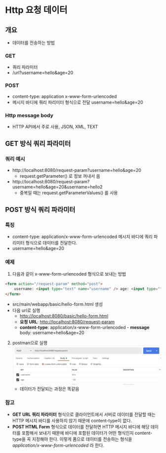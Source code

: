 # Http 요청 데이터

## 개요

- 데이터를 전송하는 방법

### GET

- 쿼리 파라미터
- /url?username=hello&age=20

### POST

- content-type: application x-www-form-urlencoded
- 메시지 바디에 쿼리 파리미터 형식으로 전달 username=hello&age=20

### Http message body

- HTTP API에서 주로 사용, JSON, XML, TEXT

## GET 방식 쿼리 파라미터

### 쿼리 예시

- http://localhost:8080/request-param?username=hello&age=20
  - request.getParameter() 로 정보 꺼내서 씀
- http://localhost:8080/request-param?username=hello&age=20&username=hello2
  - 중복일 때는 request.getParameterValues() 를 사용

## POST 방식 쿼리 파라미터

### 특징

- content-type: application/x-www-form-urlencoded
메시지 바디에 쿼리 파리미터 형식으로 데이터를 전달한다. 
- username=hello&age=20

### 예제

1. 다음과 같이 x-www-form-urlencoded 형식으로 보내는 방법

```html
<form action="/request-param" method="post">
    username: <input type="text" name="username" /> age: <input type="text" name="age" /> <button type="submit">전송</button>
</form>
```

- src/main/webapp/basic/hello-form.html 생성
- 다음 url로 실행
  - <http://localhost:8080/basic/hello-form.html>
  - **요청 URL**: <http://localhost:8080/request-param>
  - **content-type**: application/x-www-form-urlencoded - **message** body: username=hello&age=20

2. postman으로 실행
![img](./img/postman1.png)
   - 데이터가 전달되는 과정은 똑같음

### 참고

- **GET URL 쿼리 파라미터** 형식으로 클라이언트에서 서버로 데이터를 전달할 때는 HTTP 메시지 바디를 사용하지 않기 때문에 content-type이 없다.
- **POST HTML Form** 형식으로 데이터를 전달하면 HTTP 메시지 바디에 해당 데이터를 포함해서 보내기 때문에 바디에 포함된 데이터가 어떤 형식인지 content-type을 꼭 지정해야 한다. 이렇게 폼으로 데이터를 전송하는 형식을 *application/x-www-form-urlencoded* 라 한다.

